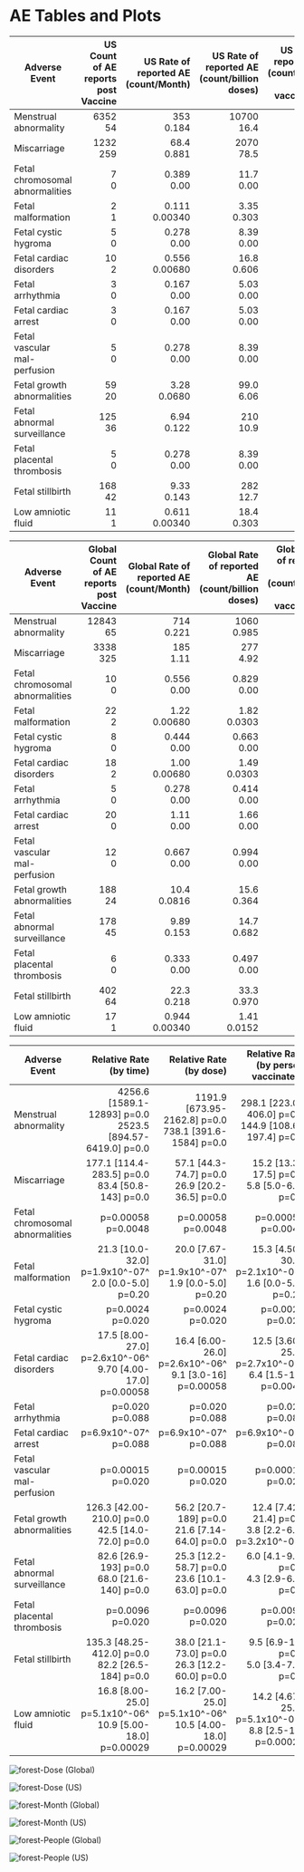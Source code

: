 # AE Tables and Plots

| Adverse Event | US Count of AE reports post Vaccine | US Rate of reported AE<br/>(count/Month) | US Rate of reported AE<br/>(count/billion doses) | US Rate of reported AE<br/>(count/billion people vaccinated) |
| --- | --: | --: | --: | --: |
| Menstrual abnormality | 6352<br/>54 | 353<br/>0.184 | 10700<br/>16.4 | 24400<br/>173 |
| Miscarriage | 1232<br/>259 | 68.4<br/>0.881 | 2070<br/>78.5 | 4740<br/>827 |
| Fetal chromosomal abnormalities | 7<br/>0 | 0.389<br/>0.00 | 11.7<br/>0.00 | 26.9<br/>0.00 |
| Fetal malformation | 2<br/>1 | 0.111<br/>0.00340 | 3.35<br/>0.303 | 7.69<br/>3.19 |
| Fetal cystic hygroma | 5<br/>0 | 0.278<br/>0.00 | 8.39<br/>0.00 | 19.2<br/>0.00 |
| Fetal cardiac disorders | 10<br/>2 | 0.556<br/>0.00680 | 16.8<br/>0.606 | 38.5<br/>6.39 |
| Fetal arrhythmia | 3<br/>0 | 0.167<br/>0.00 | 5.03<br/>0.00 | 11.5<br/>0.00 |
| Fetal cardiac arrest | 3<br/>0 | 0.167<br/>0.00 | 5.03<br/>0.00 | 11.5<br/>0.00 |
| Fetal vascular mal-perfusion | 5<br/>0 | 0.278<br/>0.00 | 8.39<br/>0.00 | 19.2<br/>0.00 |
| Fetal growth abnormalities | 59<br/>20 | 3.28<br/>0.0680 | 99.0<br/>6.06 | 227<br/>63.9 |
| Fetal abnormal surveillance | 125<br/>36 | 6.94<br/>0.122 | 210<br/>10.9 | 481<br/>115 |
| Fetal placental thrombosis | 5<br/>0 | 0.278<br/>0.00 | 8.39<br/>0.00 | 19.2<br/>0.00 |
| Fetal stillbirth | 168<br/>42 | 9.33<br/>0.143 | 282<br/>12.7 | 646<br/>134 |
| Low amniotic fluid | 11<br/>1 | 0.611<br/>0.00340 | 18.4<br/>0.303 | 42.3<br/>3.19 |


| Adverse Event | Global Count of AE reports post Vaccine | Global Rate of reported AE<br/>(count/Month) | Global Rate of reported AE<br/>(count/billion doses) | Global Rate of reported AE<br/>(count/billion people vaccinated) |
| --- | --: | --: | --: | --: |
| Menstrual abnormality | 12843<br/>65 | 714<br/>0.221 | 1060<br/>0.985 | 2460<br/>8.43 |
| Miscarriage | 3338<br/>325 | 185<br/>1.11 | 277<br/>4.92 | 638<br/>42.2 |
| Fetal chromosomal abnormalities | 10<br/>0 | 0.556<br/>0.00 | 0.829<br/>0.00 | 1.91<br/>0.00 |
| Fetal malformation | 22<br/>2 | 1.22<br/>0.00680 | 1.82<br/>0.0303 | 4.21<br/>0.259 |
| Fetal cystic hygroma | 8<br/>0 | 0.444<br/>0.00 | 0.663<br/>0.00 | 1.53<br/>0.00 |
| Fetal cardiac disorders | 18<br/>2 | 1.00<br/>0.00680 | 1.49<br/>0.0303 | 3.44<br/>0.259 |
| Fetal arrhythmia | 5<br/>0 | 0.278<br/>0.00 | 0.414<br/>0.00 | 0.956<br/>0.00 |
| Fetal cardiac arrest | 20<br/>0 | 1.11<br/>0.00 | 1.66<br/>0.00 | 3.82<br/>0.00 |
| Fetal vascular mal-perfusion | 12<br/>0 | 0.667<br/>0.00 | 0.994<br/>0.00 | 2.29<br/>0.00 |
| Fetal growth abnormalities | 188<br/>24 | 10.4<br/>0.0816 | 15.6<br/>0.364 | 35.9<br/>3.11 |
| Fetal abnormal surveillance | 178<br/>45 | 9.89<br/>0.153 | 14.7<br/>0.682 | 34.0<br/>5.84 |
| Fetal placental thrombosis | 6<br/>0 | 0.333<br/>0.00 | 0.497<br/>0.00 | 1.15<br/>0.00 |
| Fetal stillbirth | 402<br/>64 | 22.3<br/>0.218 | 33.3<br/>0.970 | 76.9<br/>8.30 |
| Low amniotic fluid | 17<br/>1 | 0.944<br/>0.00340 | 1.41<br/>0.0152 | 3.25<br/>0.130 |


| Adverse Event | Relative Rate<br/>(by time) | Relative Rate<br/>(by dose) | Relative Rate<br/>(by person vaccinated) |
| --- | --: | --: | --: |
| Menstrual abnormality | 4256.6 [1589.1-12893] p=0.0 <br/>2523.5 [894.57-6419.0] p=0.0| 1191.9 [673.95-2162.8] p=0.0<br/>738.1 [391.6-1584] p=0.0| 298.1 [223.0-406.0] p=0.0<br/>144.9 [108.6-197.4] p=0.0|
| Miscarriage | 177.1 [114.4-283.5] p=0.0 <br/>83.4 [50.8-143] p=0.0| 57.1 [44.3-74.7] p=0.0<br/>26.9 [20.2-36.5] p=0.0| 15.2 [13.3-17.5] p=0.0<br/>5.8 [5.0-6.7] p=0.0|
| Fetal chromosomal abnormalities |  p=0.00058 <br/> p=0.0048|  p=0.00058<br/> p=0.0048|  p=0.00058<br/> p=0.0048|
| Fetal malformation | 21.3 [10.0-32.0] p=1.9x10^-07^ <br/>2.0 [0.0-5.0] p=0.20| 20.0 [7.67-31.0] p=1.9x10^-07^<br/>1.9 [0.0-5.0] p=0.20| 15.3 [4.50-30.0] p=2.1x10^-06^<br/>1.6 [0.0-5.0] p=0.20|
| Fetal cystic hygroma |  p=0.0024 <br/> p=0.020|  p=0.0024<br/> p=0.020|  p=0.0024<br/> p=0.020|
| Fetal cardiac disorders | 17.5 [8.00-27.0] p=2.6x10^-06^ <br/>9.70 [4.00-17.0] p=0.00058| 16.4 [6.00-26.0] p=2.6x10^-06^<br/>9.1 [3.0-16] p=0.00058| 12.5 [3.60-25.0] p=2.7x10^-05^<br/>6.4 [1.5-15] p=0.0047|
| Fetal arrhythmia |  p=0.020 <br/> p=0.088|  p=0.020<br/> p=0.088|  p=0.020<br/> p=0.088|
| Fetal cardiac arrest |  p=6.9x10^-07^ <br/> p=0.088|  p=6.9x10^-07^<br/> p=0.088|  p=6.9x10^-07^<br/> p=0.088|
| Fetal vascular mal-perfusion |  p=0.00015 <br/> p=0.020|  p=0.00015<br/> p=0.020|  p=0.00015<br/> p=0.020|
| Fetal growth abnormalities | 126.3 [42.00-210.0] p=0.0 <br/>42.5 [14.0-72.0] p=0.0| 56.2 [20.7-189] p=0.0<br/>21.6 [7.14-64.0] p=0.0| 12.4 [7.42-21.4] p=0.0<br/>3.8 [2.2-6.8] p=3.2x10^-07^|
| Fetal abnormal surveillance | 82.6 [26.9-193] p=0.0 <br/>68.0 [21.6-140] p=0.0| 25.3 [12.2-58.7] p=0.0<br/>23.6 [10.1-63.0] p=0.0| 6.0 [4.1-9.0] p=0.0<br/>4.3 [2.9-6.6] p=0.0|
| Fetal placental thrombosis |  p=0.0096 <br/> p=0.020|  p=0.0096<br/> p=0.020|  p=0.0096<br/> p=0.020|
| Fetal stillbirth | 135.3 [48.25-412.0] p=0.0 <br/>82.2 [26.5-184] p=0.0| 38.0 [21.1-73.0] p=0.0<br/>26.3 [12.2-60.0] p=0.0| 9.5 [6.9-13] p=0.0<br/>5.0 [3.4-7.2] p=0.0|
| Low amniotic fluid | 16.8 [8.00-25.0] p=5.1x10^-06^ <br/>10.9 [5.00-18.0] p=0.00029| 16.2 [7.00-25.0] p=5.1x10^-06^<br/>10.5 [4.00-18.0] p=0.00029| 14.2 [4.67-25.0] p=5.1x10^-06^<br/>8.8 [2.5-17] p=0.00029|





![forest-Dose (Global)](forest-Dose%20(Global).png)

![forest-Dose (US)](forest-Dose%20(US).png)

![forest-Month (Global)](forest-Month%20(Global).png)

![forest-Month (US)](forest-Month%20(US).png)

![forest-People (Global)](forest-People%20(Global).png)

![forest-People (US)](forest-People%20(US).png)

